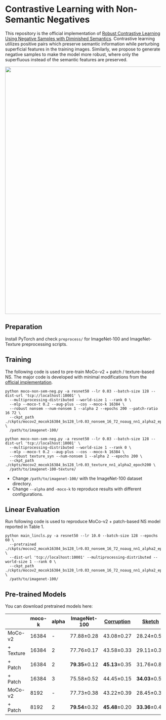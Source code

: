 # Contrastive Learning with Non-Semantic Negatives

This repository is the official implementation of [Robust Contrastive Learning Using Negative Samples with Diminished Semantics](https://arxiv.org/abs/2110.14189). Contrastive learning utilizes positive pairs which preserve semantic information while perturbing superficial features in the training images. Similarly, we propose to generate negative samples to make the model more robust, where only the superfluous instead of the semantic features are preserved. 

<p align="center">
  <img src="https://user-images.githubusercontent.com/22885450/137439195-4ebf806f-23bb-43d3-9134-09a8a939a6a0.png" width="800">
</p>

## Preparation

Install PyTorch and check `preprocess/` for ImageNet-100 and ImageNet-Texture preprocessing scripts.

## Training

The following code is used to pre-train MoCo-v2 + patch / texture-based NS. The major code is developed with minimal modifications from the [official implementation](https://github.com/facebookresearch/moco). 

```train
python moco-non-sem-neg.py -a resnet50 --lr 0.03 --batch-size 128 --dist-url 'tcp://localhost:10001' \
  --multiprocessing-distributed --world-size 1 --rank 0 \
  --mlp --moco-t 0.2 --aug-plus --cos --moco-k 16384 \
  --robust nonsem --num-nonsem 1 --alpha 2 --epochs 200 --patch-ratio 16 72 \
  --ckpt_path ./ckpts/mocov2_mocok16384_bs128_lr0.03_nonsem_16_72_noaug_nn1_alpha2_epoch200  \
  /path/to/imagenet-100/ 

python moco-non-sem-neg.py -a resnet50 --lr 0.03 --batch-size 128 --dist-url 'tcp://localhost:10001' \
  --multiprocessing-distributed --world-size 1 --rank 0 \
  --mlp --moco-t 0.2 --aug-plus --cos --moco-k 16384 \
  --robust texture_syn --num-nonsem 1 --alpha 2 --epochs 200 \
  --ckpt_path ./ckpts/mocov2_mocok16384_bs128_lr0.03_texture_nn1_alpha2_epoch200 \
  /path/to/imagenet-100-texture/ 
```

* Change `/path/to/imagenet-100/` with the ImageNet-100 dataset directory. 
* Change `--alpha` and `-moco-k` to reproduce results with different configurations.

## Linear Evaluation

Run following code is used to reproduce MoCo-v2 + patch-based NS model reported in Table 1. 

```eval
python main_lincls.py -a resnet50 --lr 10.0 --batch-size 128 --epochs 60 \
  --pretrained ./ckpts/mocov2_mocok16384_bs128_lr0.03_nonsem_16_72_noaug_nn1_alpha2_epoch200/checkpoint_0199.pth.tar \
  --dist-url 'tcp://localhost:10001' --multiprocessing-distributed --world-size 1 --rank 0 \
  --ckpt_path ./ckpts/mocov2_mocok16384_bs128_lr0.03_nonsem_16_72_noaug_nn1_alpha2_epoch200 \
  /path/to/imagenet-100/ 
```

## Pre-trained Models

You can download pretrained models here:

|         | moco-k | alpha | ImageNet-100   | [Corruption](https://github.com/hendrycks/robustness) | [Sketch](https://github.com/HaohanWang/ImageNet-Sketch) | [Stylized](https://github.com/rgeirhos/Stylized-ImageNet) | [Rendition](https://github.com/hendrycks/imagenet-r)       | Checkpoints |
|---------|--------|-------|----------------|------------------|------------------|-------------------|---------------|---------------| 
| MoCo-v2 | 16384  | -     | 77.88±0.28     | 43.08±0.27     | 28.24±0.58     | 16.20±0.55      | 32.92±0.12     | [Run1](https://drive.google.com/file/d/1eCWCC0HDXxh1Zjzuq6r_Fcfp15UfJJrt/view?usp=sharing), [Run2](https://drive.google.com/file/d/1l4nSn4WiogtxJdpAHphttOsa1iqfs_my/view?usp=sharing), [Run3](https://drive.google.com/file/d/1Z1YAiK2DupHUFzFPfbfhU8_h1A-I2fkg/view?usp=sharing) |
| + Texture| 16384  | 2     | 77.76±0.17     | 43.58±0.33     | 29.11±0.39     | 16.59±0.17      | 33.36±0.15     | [Run1](https://drive.google.com/file/d/1vvWDLS8wN3Et1PTgzfsxtDa4JXqyYEA3/view?usp=sharing), [Run2](https://drive.google.com/file/d/1MTo_vt2mUxYteoyoWtQiT5SRcH04Lj3F/view?usp=sharing), [Run3](https://drive.google.com/file/d/13xjEyoOdMjZS68wYYGE2lcW7r__GFVsu/view?usp=sharing) |
| + Patch  | 16384  | 2     | **79.35**±0.12 | **45.13**±0.35 | 31.76±0.88     | 17.37±0.19      | 34.78±0.15     | [Run1](https://drive.google.com/file/d/1hzwhUA9X5JL4G_-X7HfvWkWOPswSoTmo/view?usp=sharing), [Run2](https://drive.google.com/file/d/14wQGzl4SCDTDXofZcSTdnEzkpvoJdQoD/view?usp=sharing), [Run3](https://drive.google.com/file/d/12QA6r5KBSlppgBzYaNGCYNUWk12jNqE3/view?usp=sharing) |
| + Patch  | 16384  | 3     | 75.58±0.52     | 44.45±0.15     | **34.03**±0.58 | **18.60**±0.26  | **36.89**±0.11 | [Run1](https://drive.google.com/file/d/1w_FgptIAfFHjGQCxTAATkHKw-9_CDZUu/view?usp=sharing), [Run2](https://drive.google.com/file/d/1TMswnqx-Pod0ckR72Bn56LPgPpxsJ5QY/view?usp=sharing), [Run3](https://drive.google.com/file/d/1lJqhm52E4aPu6T53Uc64njAKXNb-nGOy/view?usp=sharing) |
| MoCo-v2 | 8192   | -     | 77.73±0.38     | 43.22±0.39     | 28.45±0.36     | 16.83±0.12      | 33.19±0.44     | [Run1](https://drive.google.com/file/d/1z7FbHQq8geClCCmC7-hz8BmxJr6NAHLu/view?usp=sharing), [Run2](https://drive.google.com/file/d/1-NFZG_c3FWkE8MmGdiA5T0-i5vubm-YL/view?usp=sharing), [Run3](https://drive.google.com/file/d/16_j14wnaB-dUWJtcp8XygP6GxcE3Wy0t/view?usp=sharing) |
| + Patch  | 8192   | 2     | **79.54**±0.32 | **45.48**±0.20 | **33.36**±0.45 | **17.81**±0.32  | **36.31**±0.37 | [Run1](https://drive.google.com/file/d/17L0SDK0Ce8WSI6mVL__RbXCcdJQK4-cb/view?usp=sharing), [Run2](https://drive.google.com/file/d/19XWiAWBddy32CAAIZPC6cIcRsT3Hd6hk/view?usp=sharing), [Run3](https://drive.google.com/file/d/1wxBXi1ukC4-NddYIScovyrIni1w-RogK/view?usp=sharing) |

